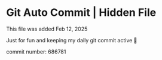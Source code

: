 # Git Auto Commit | Hidden File

This file was added Feb 12, 2025

Just for fun and keeping my daily git commit active 🤪

commit number: 686781
